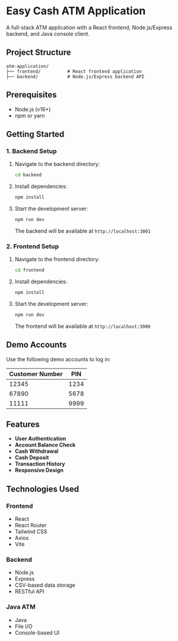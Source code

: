 # Easy Cash ATM Application

A full-stack ATM application with a React frontend, Node.js/Express backend, and Java console client.

## Project Structure

```
atm-application/
├── frontend/          # React frontend application
├── backend/           # Node.js/Express backend API
```

## Prerequisites

- Node.js (v16+)
- npm or yarn

## Getting Started

### 1. Backend Setup

1. Navigate to the backend directory:
   ```bash
   cd backend
   ```

2. Install dependencies:
   ```bash
   npm install
   ```

3. Start the development server:
   ```bash
   npm run dev
   ```
   The backend will be available at `http://localhost:3001`

### 2. Frontend Setup

1. Navigate to the frontend directory:
   ```bash
   cd frontend
   ```

2. Install dependencies:
   ```bash
   npm install
   ```

3. Start the development server:
   ```bash
   npm run dev
   ```
   The frontend will be available at `http://localhost:3000`


## Demo Accounts

Use the following demo accounts to log in:

| Customer Number | PIN  |
|----------------|------|
| 12345          | 1234 |
| 67890          | 5678 |
| 11111          | 9999 |

## Features

- **User Authentication**
- **Account Balance Check**
- **Cash Withdrawal**
- **Cash Deposit**
- **Transaction History**
- **Responsive Design**

## Technologies Used

### Frontend
- React
- React Router
- Tailwind CSS
- Axios
- Vite

### Backend
- Node.js
- Express
- CSV-based data storage
- RESTful API

### Java ATM
- Java
- File I/O
- Console-based UI
